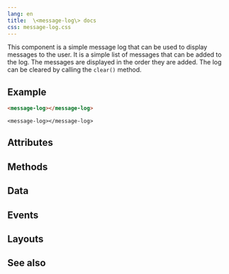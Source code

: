```yaml
---
lang: en
title:  \<message-log\> docs
css: message-log.css
---
```


<main>

This component is a simple message log that can be used to display messages to
the user. It is a simple list of messages that can be added to the log. The
messages are displayed in the order they are added. The log can be cleared by
calling the `clear()` method.

## Example

```html
<message-log></message-log>
```

```{=html}
<message-log></message-log>
```

## Attributes

## Methods

## Data

## Events

## Layouts

## See also

</main>

<script type="module">
import {MessageLog} from './MessageLog.js'

window.messageLog = document.querySelector('message-log')
</script>

